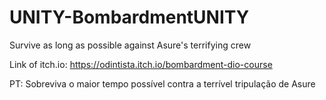 # UNITY-BombardmentUNITY
Survive as long as possible against Asure's terrifying crew

Link of itch.io: https://odintista.itch.io/bombardment-dio-course

PT: Sobreviva o maior tempo possível contra a terrível tripulação de Asure
